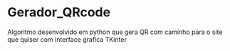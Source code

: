 # Gerador_QRcode
Algoritmo desenvolvido em python que gera QR com caminho para o site que quiser com interface grafica TKinter
